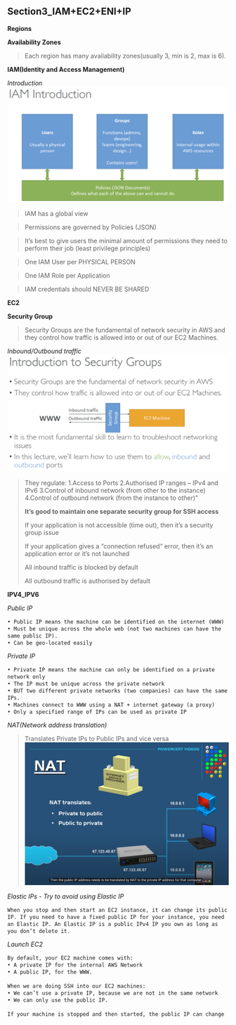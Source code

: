 ## Section3_IAM+EC2+ENI+IP
__Regions__

__Availability Zones__

> Each region has many availability zones(usually 3, min is 2, max is 6).

__IAM(Identity and Access Management)__

*Introduction*
![](./images/IAM_Introduction.png)

> IAM has a global view

> Permissions are governed by Policies (JSON)

> It’s best to give users the minimal amount of permissions they need to perform their job (least privilege principles)

> One IAM User per PHYSICAL PERSON

> One IAM Role per Application

> IAM credentials should NEVER BE SHARED

__EC2__

__Security Group__

> Security Groups are the fundamental of network security in AWS
> and they control how traffic is allowed into or out of our EC2 Machines.

*Inbound/Outbound traffic*
![](./images/SecurityGroup_Inbound_Outbound_Traffic.png)

> They regulate: 1.Access to Ports 2.Authorised IP ranges – IPv4 and IPv6 3.Control of inbound network (from other to the instance) 4.Control of outbound network (from the instance to other)"
>
> __It’s good to maintain one separate security group for SSH access__
>
> If your application is not accessible (time out), then it’s a security group issue
> 
> If your application gives a “connection refused“ error, then it’s an application error or it’s not launched
> 
> All inbound traffic is blocked by default
>
> All outbound traffic is authorised by default

__IPV4_IPV6__

*Public IP*
```
• Public IP means the machine can be identified on the internet (WWW)
• Must be unique across the whole web (not two machines can have the same public IP).
• Can be geo-located easily
```

*Private IP*
```
• Private IP means the machine can only be identified on a private network only
• The IP must be unique across the private network
• BUT two different private networks (two companies) can have the same IPs.
• Machines connect to WWW using a NAT + internet gateway (a proxy)
• Only a specified range of IPs can be used as private IP
```

*NAT(Network address translation)*
> Translates Private IPs to Public IPs and vice versa
![](./images/NAT3.png)

*Elastic IPs - Try to avoid using Elastic IP*
```
When you stop and then start an EC2 instance, it can change its public IP. If you need to have a fixed public IP for your instance, you need an Elastic IP. An Elastic IP is a public IPv4 IP you own as long as you don’t delete it.
```

*Launch EC2*
```
By default, your EC2 machine comes with:
• A private IP for the internal AWS Network
• A public IP, for the WWW.

When we are doing SSH into our EC2 machines:
• We can’t use a private IP, because we are not in the same network
• We can only use the public IP.

If your machine is stopped and then started, the public IP can change
```